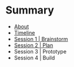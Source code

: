 # Summary

* [About](README.md)
* [Timeline](timeline.md)
* [Session 1 | Brainstorm](session1.md)
* [Session 2 | Plan](session2.md)
* Session 3 | Prototype
* Session 4 | Build

